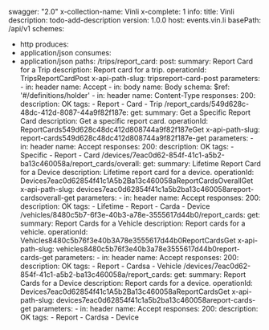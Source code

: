 swagger: "2.0"
x-collection-name: Vinli
x-complete: 1
info:
  title: Vinli
  description: todo-add-description
  version: 1.0.0
host: events.vin.li
basePath: /api/v1
schemes:
- http
produces:
- application/json
consumes:
- application/json
paths:
  /trips/report_card:
    post:
      summary: Report Card  for a Trip
      description: Report card  for a trip.
      operationId: TripsReportCardPost
      x-api-path-slug: tripsreport-card-post
      parameters:
      - in: header
        name: Accept
      - in: body
        name: Body
        schema:
          $ref: '#/definitions/holder'
      - in: header
        name: Content-Type
      responses:
        200:
          description: OK
      tags:
      - Report
      - Card
      - Trip
  /report_cards/549d628c-48dc-412d-8087-44a9f82f187e:
    get:
      summary: Get a Specific Report Card
      description: Get a specific report card.
      operationId: ReportCards549d628c48dc412d808744a9f82f187eGet
      x-api-path-slug: report-cards549d628c48dc412d808744a9f82f187e-get
      parameters:
      - in: header
        name: Accept
      responses:
        200:
          description: OK
      tags:
      - Specific
      - Report
      - Card
  /devices/7eac0d62-854f-41c1-a5b2-ba13c460058a/report_cards/overall:
    get:
      summary: Lifetime Report Card for a Device
      description: Lifetime report card for a device.
      operationId: Devices7eac0d62854f41c1A5b2Ba13c460058aReportCardsOverallGet
      x-api-path-slug: devices7eac0d62854f41c1a5b2ba13c460058areport-cardsoverall-get
      parameters:
      - in: header
        name: Accept
      responses:
        200:
          description: OK
      tags:
      - Lifetime
      - Report
      - Carda
      - Device
  /vehicles/8480c5b7-6f3e-40b3-a78e-3555617d44b0/report_cards:
    get:
      summary: Report Cards for a Vehicle
      description: Report cards for a vehicle.
      operationId: Vehicles8480c5b76f3e40b3A78e3555617d44b0ReportCardsGet
      x-api-path-slug: vehicles8480c5b76f3e40b3a78e3555617d44b0report-cards-get
      parameters:
      - in: header
        name: Accept
      responses:
        200:
          description: OK
      tags:
      - Report
      - Cardsa
      - Vehicle
  /devices/7eac0d62-854f-41c1-a5b2-ba13c460058a/report_cards:
    get:
      summary: Report Cards for a Device
      description: Report cards for a device.
      operationId: Devices7eac0d62854f41c1A5b2Ba13c460058aReportCardsGet
      x-api-path-slug: devices7eac0d62854f41c1a5b2ba13c460058areport-cards-get
      parameters:
      - in: header
        name: Accept
      responses:
        200:
          description: OK
      tags:
      - Report
      - Cardsa
      - Device